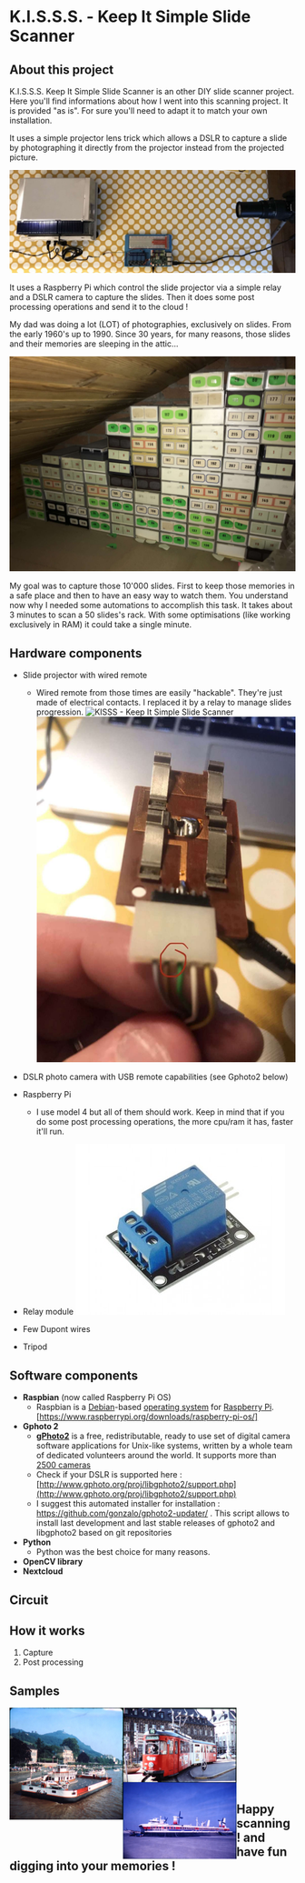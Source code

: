 # K.I.S.S.S. - Keep It Simple Slide Scanner

## About this project
K.I.S.S.S. Keep It Simple Slide Scanner is an other DIY slide scanner project. Here you'll find informations about how I went into this scanning project. It is provided "as is". For sure you'll need to adapt it to match your own installation.

It uses a simple projector lens trick which allows a DSLR to capture a slide by photographing it directly from the projector instead from the projected picture. 

![KISSS - Keep It Simple Slide Scanner](https://github.com/storagebits/KISSS/blob/master/images/final.jpg?raw=true)

It uses a Raspberry Pi which control the slide projector via a simple relay and a DSLR camera to capture the slides. Then it does some post processing operations and send it to the cloud ! 

My dad was doing a lot (LOT) of photographies, exclusively on slides. From the early 1960's up to 1990. Since 30 years, for many reasons, those slides and their memories are sleeping in the attic...  

![KISSS - Keep It Simple Slide Scanner](https://github.com/storagebits/KISSS/blob/master/images/slidestock.jpg?raw=true)

My goal was to capture those 10'000 slides. First to keep those memories in a safe place and then to have an easy way to watch them. You understand now why I needed some automations to accomplish this task. It takes about 3 minutes to scan a 50 slides's rack. With some optimisations (like working exclusively in RAM) it could take a single minute.

## Hardware components
 - Slide projector with wired remote
	 - Wired remote from those times are easily "hackable". They're just made of electrical contacts. I replaced it by a relay to manage slides progression.
	 ![KISSS - Keep It Simple Slide Scanner](https://github.com/storagebits/KISSS/blob/master/images/remote.jpg?raw=true)
 ![KISSS - Keep It Simple Slide Scanner](https://github.com/storagebits/KISSS/blob/master/images/remote2.jpg?raw=true)
 
 - DSLR photo camera with USB remote capabilities (see Gphoto2 below)
 - Raspberry Pi 
	 - I use model 4 but all of them should work. Keep in mind that if you do some post processing operations, the more cpu/ram it has, faster it'll run.
 - Relay module
 	 ![KISSS - Keep It Simple Slide Scanner](https://github.com/storagebits/KISSS/blob/master/images/relay-module.jpg?raw=true)
 
 - Few Dupont wires
 - Tripod
 
## Software components
 - **Raspbian** (now called Raspberry Pi OS)
	 - Raspbian is a [Debian](https://en.wikipedia.org/wiki/Debian "Debian")-based [operating system](https://en.wikipedia.org/wiki/Operating_system "Operating system") for [Raspberry Pi](https://en.wikipedia.org/wiki/Raspberry_Pi "Raspberry Pi"). [https://www.raspberrypi.org/downloads/raspberry-pi-os/]
- **Gphoto 2**
	- [**gPhoto2**](http://www.gphoto.org/proj/)  is a free, redistributable, ready to use set of digital camera software applications for Unix-like systems, written by a whole team of dedicated volunteers around the world. It supports more than  [2500 cameras](http://www.gphoto.org/proj/libgphoto2/support.php)
	- Check if your DSLR is supported here : [http://www.gphoto.org/proj/libgphoto2/support.php](http://www.gphoto.org/proj/libgphoto2/support.php)
	- I suggest this automated installer for installation : https://github.com/gonzalo/gphoto2-updater/  . This script allows to install last development and last stable releases of gphoto2 and libgphoto2 based on git repositories
- **Python**
	- Python was the best choice for many reasons. 
- **OpenCV library**
- **Nextcloud**

## Circuit

## How it works

 1. Capture
 2. Post processing

## Samples

<a href="https://github.com/storagebits/KISSS/blob/master/images/exemple-italy-old.jpg?raw=true" target="_blank"><img src="https://github.com/storagebits/KISSS/blob/master/images/exemple-italy-old.jpg?raw=true" align="left" width="200" ></a>
<a href="https://github.com/storagebits/KISSS/blob/master/images/exemple-lille.jpg?raw=true"><img src="https://github.com/storagebits/KISSS/blob/master/images/exemple-lille.jpg?raw=true" align="left" width="200" ></a>
<a href="https://github.com/storagebits/KISSS/blob/master/images/exemple-calais.jpg?raw=true"><img src="https://github.com/storagebits/KISSS/blob/master/images/exemple-calais.jpg?raw=true" align="left" width="200" ></a>

<br><br><br><br><br><br><br><br>

##  Happy scanning ! and have fun digging into your memories !
<!--stackedit_data:
eyJoaXN0b3J5IjpbLTExNzI3ODc1MDksLTU5Njk5NjgxLDE0NT
Y4Mjg0MjUsLTgyNDI2MzU5MCwtNDkwOTkxNDc2LC0yNTczODQw
NzgsLTk1NjAyNDQyMCwtNTAyMjg1NzgsLTk1OTg5NTMzMSwtMT
M3MjMyOTIxOCwyMDQyODcxMjQsMjE2MjY4NTIyLC0xNDQwOTU4
NzgwLC00MDA0MDc5ODIsMTA2NTA3ODk5NV19
-->